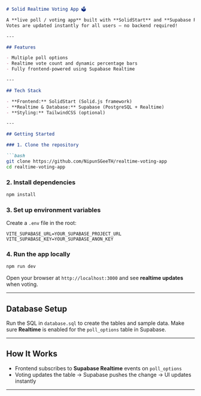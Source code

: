
````markdown
# Solid Realtime Voting App 🗳️

A **live poll / voting app** built with **SolidStart** and **Supabase Realtime**.  
Votes are updated instantly for all users — no backend required!

---

## Features

- Multiple poll options
- Realtime vote count and dynamic percentage bars
- Fully frontend-powered using Supabase Realtime

---

## Tech Stack

- **Frontend:** SolidStart (Solid.js framework)  
- **Realtime & Database:** Supabase (PostgreSQL + Realtime)  
- **Styling:** TailwindCSS (optional)  

---

## Getting Started

### 1. Clone the repository

```bash
git clone https://github.com/NipunSGeeTH/realtime-voting-app
cd realtime-voting-app
````

### 2. Install dependencies

```bash
npm install
```

### 3. Set up environment variables

Create a `.env` file in the root:

```
VITE_SUPABASE_URL=YOUR_SUPABASE_PROJECT_URL
VITE_SUPABASE_KEY=YOUR_SUPABASE_ANON_KEY
```

### 4. Run the app locally

```bash
npm run dev
```

Open your browser at `http://localhost:3000` and see **realtime updates** when voting.

---

## Database Setup

Run the SQL in `database.sql` to create the tables and sample data.
Make sure **Realtime** is enabled for the `poll_options` table in Supabase.

---

## How It Works

* Frontend subscribes to **Supabase Realtime** events on `poll_options`
* Voting updates the table → Supabase pushes the change → UI updates instantly

---
